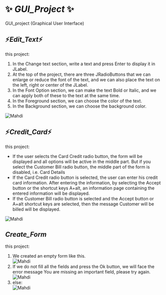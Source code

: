 # ✨ ***GUI_Project*** ✨ 

GUI_project (Graphical User Interface)  

## ⚡*Edit_Text*⚡  
this project:
1. In the Change text section, write a text and press Enter to display it in JLabel.
2. At the top of the project, there are three JRadioButtons that we can enlarge or reduce the font of the text, and we can also place the text on the left, right or center of the JLabel.
3. In the Font Option section, we can make the text Bold or Italic, and we can apply both of these to the text at the same time.
4. In the Foreground section, we can choose the color of the text.
5. In the Background section, we can choose the background color.  

![Mahdi](https://user-images.githubusercontent.com/108512164/185474864-5a3dc198-3c8b-4e47-846c-55237dc81266.PNG)  

## ⚡*Credit_Card*⚡  

this project:
- If the user selects the Card Credit radio button, the form will be displayed and all options will be active in the middle part. But if you select the Customer Bill radio button, the middle part of the form is disabled, i.e. Card Details
- If the Card Credit radio button is selected, the user can enter his credit card information. After entering the information, by selecting the Accept button or the shortcut keys A+alt, an information page containing the entered information will be displayed.
- If the Customer Bill radio button is selected and the Accept button or A+alt shortcut keys are selected, then the message Customer will be billed will be displayed.  

![Mahdi](https://user-images.githubusercontent.com/108512164/185478804-9f4f40c3-1ae6-4c55-a212-92101e8388ff.PNG)

## *Create_Form*  

this project:  

1. We created an empty form like this.  
![Mahdi](https://user-images.githubusercontent.com/108512164/185548583-a724562a-500e-4e4d-b25c-e2417b6aa3e6.PNG)  
2. If we do not fill all the fields and press the Ok button, we will face the error message You are missing an important field, please try again.  
![Mahdi](https://user-images.githubusercontent.com/108512164/185549531-50d6df36-0bc6-4efa-9c6f-300d1579e86a.PNG)  
3. else:  
![Mahdi](https://user-images.githubusercontent.com/108512164/185549227-7359214a-6772-466e-a477-fdff79b0346f.PNG)
